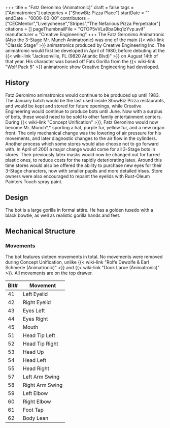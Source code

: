 +++
title = "Fatz Geronimo (Animatronic)"
draft = false
tags = ["Animatronics"]
categories = ["ShowBiz Pizza Place"]
startDate = ""
endDate = "0000-00-00"
contributors = ["CECMentor","Livelycheese","Stripes","The Nefarious Pizza Perpetrator"]
citations = []
pageThumbnailFile = "QTOP5vVLa9baQkq1zYvp.avif"
manufacturer = "Creative Engineering"
+++
The Fatz Geronimo Animatronic (Also the 3-Stage Mr. Munch Animatronic) was one of the main {{< wiki-link "Classic Stage" >}} animatronics produced by Creative Engineering Inc. The animatronic would first be developed in April of 1980, before debuting at the {{< wiki-link "Jacksonville, FL (9820 Atlantic Blvd)" >}} on August 14th of that year. His character was based off Fats Gorilla from the {{< wiki-link "Wolf Pack 5" >}} animatronic show Creative Engineering had developed.

## History

Fatz Geronimo animatronics would continue to be produced up until 1983. The January batch would be the last used inside ShowBiz Pizza restaurants, and would be kept and stored for future openings, while Creative Engineering would continue to produce bots until June. Now with a surplus of bots, these would need to be sold to other family entertainment centers.
During {{< wiki-link "Concept Unification" >}}, Fatz Geronimo would now become Mr. Munch*,* sporting a hat, purple fur, yellow fur, and a new organ front. The only mechanical change was the lowering of air pressure for his movements, and later diagnostic changes to the air flow in the cylinders. Another process which some stores would also choose not to go forward with. In April of 2001 a major change would come for all 3-Stage bots in stores. Their previously latex masks would now be changed out for furred plastic ones, to reduce costs for the rapidly deteriorating latex. Around this time stores would also be offered the ability to purchase new eyes for their 3-Stage characters, now with smaller pupils and more detailed irises. Store owners were also encouraged to repaint the eyelids with Rust-Oleum Painters Touch spray paint.

## Design

The bot is a large gorilla in formal attire. He has a golden tuxedo with a black bowtie, as well as realistic gorilla hands and feet.

## Mechanical Structure

### Movements

The bot features sixteen movements in total.
No movements were removed during Concept Unification, unlike {{< wiki-link "Rolfe Dewolfe & Earl Schmerle (Animatronic)" >}} and {{< wiki-link "Dook Larue (Animatronic)" >}}.
All movements are on the top drawer.

| Bit# | Movement        |
|------|-----------------|
| 41   | Left Eyelid     |
| 42   | Right Eyelid    |
| 43   | Eyes Left       |
| 44   | Eyes Right      |
| 45   | Mouth           |
| 51   | Head Tip Left   |
| 52   | Head Tip Right  |
| 53   | Head Up         |
| 54   | Head Left       |
| 55   | Head Right      |
| 57   | Left Arm Swing  |
| 58   | Right Arm Swing |
| 59   | Left Elbow      |
| 60   | Right Elbow     |
| 61   | Foot Tap        |
| 62   | Body Lean       |
